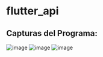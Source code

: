 # flutter_api

## Capturas del Programa:
![image](https://github.com/brittanypallasco2003/flutter_api/assets/117743650/3d944f16-10fe-4a2c-aa28-1761923ea620)
![image](https://github.com/brittanypallasco2003/flutter_api/assets/117743650/5b5f5d32-b031-43e3-a138-cffcc4a194b1)
![image](https://github.com/brittanypallasco2003/flutter_api/assets/117743650/d6357ef8-f31a-49ba-8a6b-e5b2b790b972)



